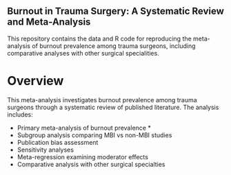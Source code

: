 ## Burnout in Trauma Surgery: A Systematic Review and Meta-Analysis

This repository contains the data and R code for reproducing the meta-analysis of burnout prevalence among trauma surgeons, including comparative analyses with other surgical specialities.

# Overview

This meta-analysis investigates burnout prevalence among trauma surgeons through a systematic review of published literature. The analysis includes:

* Primary meta-analysis of burnout prevalence *
* Subgroup analysis comparing MBI vs non-MBI studies
* Publication bias assessment
* Sensitivity analyses
* Meta-regression examining moderator effects
* Comparative analysis with other surgical specialties

